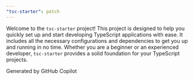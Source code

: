 ```yaml
---
"tsc-starter": patch
---
```


Welcome to the `tsc-starter` project! This project is designed to help you quickly set up and start developing TypeScript applications with ease. It includes all the necessary configurations and dependencies to get you up and running in no time. Whether you are a beginner or an experienced developer, `tsc-starter` provides a solid foundation for your TypeScript projects.

Generated by GitHub Copilot
